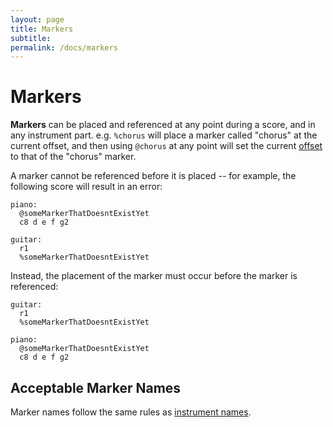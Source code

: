 ---layout: pagetitle: Markerssubtitle:permalink: /docs/markers---# Markers**Markers** can be placed and referenced at any point during a score, and in any instrument part. e.g. `%chorus` will place a marker called "chorus" at the current offset, and then using `@chorus` at any point will set the current [offset](offset.md) to that of the "chorus" marker.A marker cannot be referenced before it is placed -- for example, the following score will result in an error:```piano:  @someMarkerThatDoesntExistYet  c8 d e f g2guitar:  r1  %someMarkerThatDoesntExistYet```Instead, the placement of the marker must occur before the marker is referenced:```guitar:  r1  %someMarkerThatDoesntExistYetpiano:  @someMarkerThatDoesntExistYet  c8 d e f g2```## Acceptable Marker NamesMarker names follow the same rules as [instrument names](scores-and-parts.md#acceptable-names).
